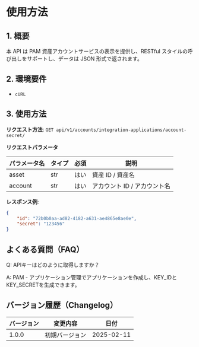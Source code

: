# 使用方法

## 1. 概要

本 API は PAM 資産アカウントサービスの表示を提供し、RESTful スタイルの呼び出しをサポートし、データは JSON 形式で返されます。

## 2. 環境要件

- `cURL`

## 3. 使用方法

**リクエスト方法**: `GET api/v1/accounts/integration-applications/account-secret/`

**リクエストパラメータ**

| パラメータ名 | タイプ | 必須 | 説明            |
|-------------|------|----|----------------|
| asset       | str  | はい | 資産 ID / 資産名 |
| account     | str  | はい | アカウント ID / アカウント名 |


**レスポンス例**:
```json
{
    "id": "72b0b0aa-ad82-4182-a631-ae4865e8ae0e", 
    "secret": "123456"
}
```

## よくある質問（FAQ）

Q: APIキーはどのように取得しますか？

A: PAM - アプリケーション管理でアプリケーションを作成し、KEY_IDとKEY_SECRETを生成できます。

## バージョン履歴（Changelog）


| バージョン | 変更内容              | 日付         |
| -------- | ----------------- |------------|
| 1.0.0    | 初期バージョン          | 2025-02-11 |
